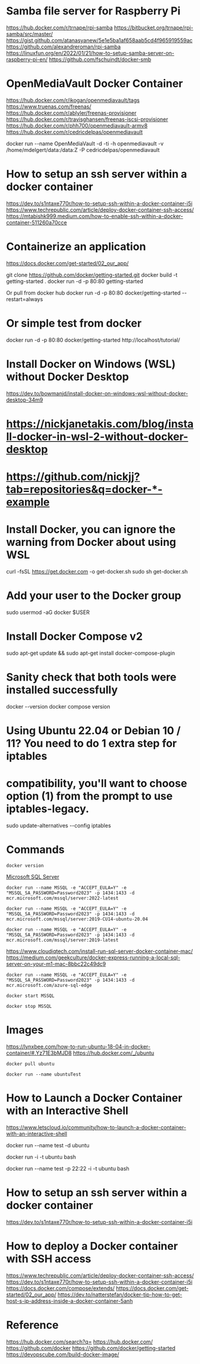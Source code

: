 # Samba file server for Raspberry Pi
https://hub.docker.com/r/trnape/rpi-samba
https://bitbucket.org/trnape/rpi-samba/src/master/
https://gist.github.com/atanasyanew/5e1e5ba1af658aab5cd4f965919559ac
https://github.com/alexandreroman/rpi-samba
https://linuxfun.org/en/2022/01/21/how-to-setup-samba-server-on-raspberry-pi-en/
https://github.com/fschuindt/docker-smb

# OpenMediaVault Docker Container
https://hub.docker.com/r/ikogan/openmediavault/tags
https://www.truenas.com/freenas/
https://hub.docker.com/r/ablyler/freenas-provisioner
https://hub.docker.com/r/travisghansen/freenas-iscsi-provisioner
https://hub.docker.com/r/phh700/openmediavault-armv8
https://hub.docker.com/r/cedricdelpas/openmediavault

docker run --name OpenMediaVault -d -ti -h openmediavault -v /home/mdelgert/data:/data:Z -P cedricdelpas/openmediavault

# How to setup an ssh server within a docker container
https://dev.to/s1ntaxe770r/how-to-setup-ssh-within-a-docker-container-i5i
https://www.techrepublic.com/article/deploy-docker-container-ssh-access/
https://mtabishk999.medium.com/how-to-enable-ssh-within-a-docker-container-511260a70cce

# Containerize an application
https://docs.docker.com/get-started/02_our_app/

git clone https://github.com/docker/getting-started.git
docker build -t getting-started .
docker run -d -p 80:80 getting-started

Or pull from docker hub
docker run -d -p 80:80 docker/getting-started --restart=always

# Or simple test from docker
docker run -d -p 80:80 docker/getting-started
http://localhost/tutorial/

# Install Docker on Windows (WSL) without Docker Desktop
https://dev.to/bowmanjd/install-docker-on-windows-wsl-without-docker-desktop-34m9

# https://nickjanetakis.com/blog/install-docker-in-wsl-2-without-docker-desktop
# https://github.com/nickjj?tab=repositories&q=docker-*-example
# Install Docker, you can ignore the warning from Docker about using WSL
curl -fsSL https://get.docker.com -o get-docker.sh
sudo sh get-docker.sh

# Add your user to the Docker group
sudo usermod -aG docker $USER

# Install Docker Compose v2
sudo apt-get update && sudo apt-get install docker-compose-plugin

# Sanity check that both tools were installed successfully
docker --version
docker compose version

# Using Ubuntu 22.04 or Debian 10 / 11? You need to do 1 extra step for iptables
# compatibility, you'll want to choose option (1) from the prompt to use iptables-legacy.
sudo update-alternatives --config iptables

# Commands

```console
docker version
```

[Microsoft SQL Server](https://hub.docker.com/_/microsoft-mssql-server)

```console
docker run --name MSSQL -e "ACCEPT_EULA=Y" -e "MSSQL_SA_PASSWORD=Password2023" -p 1434:1433 -d mcr.microsoft.com/mssql/server:2022-latest
```

```console
docker run --name MSSQL -e "ACCEPT_EULA=Y" -e "MSSQL_SA_PASSWORD=Password2023" -p 1434:1433 -d mcr.microsoft.com/mssql/server:2019-CU14-ubuntu-20.04
```

```console
docker run --name MSSQL -e "ACCEPT_EULA=Y" -e "MSSQL_SA_PASSWORD=Password2023" -p 1434:1433 -d mcr.microsoft.com/mssql/server:2019-latest
```

https://www.cloudiqtech.com/install-run-sql-server-docker-container-mac/
https://medium.com/geekculture/docker-express-running-a-local-sql-server-on-your-m1-mac-8bbc22c49dc9

```console
docker run --name MSSQL -e "ACCEPT_EULA=Y" -e "MSSQL_SA_PASSWORD=Password2023" -p 1434:1433 -d mcr.microsoft.com/azure-sql-edge
```

```console
docker start MSSQL
```

```console
docker stop MSSQL
```

# Images
https://lynxbee.com/how-to-run-ubuntu-18-04-in-docker-container/#.Yz71E3bMJD8
https://hub.docker.com/_/ubuntu

```console
docker pull ubuntu
```

```console
docker run --name ubuntuTest 
```

# How to Launch a Docker Container with an Interactive Shell
https://www.letscloud.io/community/how-to-launch-a-docker-container-with-an-interactive-shell

docker run --name test -d ubuntu

docker run -i -t ubuntu bash

docker run --name test -p 22:22 -i -t ubuntu bash

# How to setup an ssh server within a docker container
https://dev.to/s1ntaxe770r/how-to-setup-ssh-within-a-docker-container-i5i

# How to deploy a Docker container with SSH access
https://www.techrepublic.com/article/deploy-docker-container-ssh-access/
https://dev.to/s1ntaxe770r/how-to-setup-ssh-within-a-docker-container-i5i
https://docs.docker.com/compose/extends/
https://docs.docker.com/get-started/02_our_app/
https://dev.to/natterstefan/docker-tip-how-to-get-host-s-ip-address-inside-a-docker-container-5anh

# Reference
https://hub.docker.com/search?q=
https://hub.docker.com/
https://github.com/docker
https://github.com/docker/getting-started
https://devopscube.com/build-docker-image/
